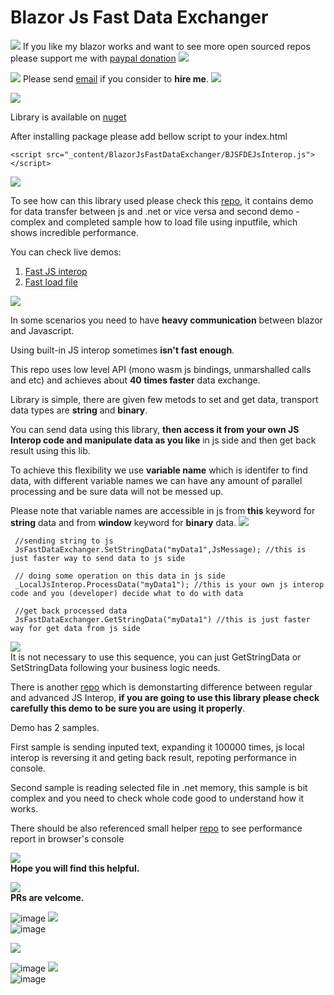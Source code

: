 # Blazor Js Fast Data Exchanger

![](https://placehold.it/15/4747d1/000000?text=+) 
If you like my blazor works and want to see more open sourced repos please support me with [paypal donation](https://www.paypal.me/VakhtangiAbashidze/10)
![](https://placehold.it/15/4747d1/000000?text=+) 

![](https://placehold.it/15/00e600/000000?text=+) 
Please send [email](mailto:VakhtangiAbashidze@gmail.com) if you consider to **hire me**.
![](https://placehold.it/15/00e600/000000?text=+)     


![](https://placehold.it/15/ffffff/000000?text=+)   


Library is available on [nuget](https://www.nuget.org/packages/BlazorJsFastDataExchanger)

After installing package please add bellow script to your index.html

```<script src="_content/BlazorJsFastDataExchanger/BJSFDEJsInterop.js"></script>```

![](https://placehold.it/15/ffffff/000000?text=+)  

To see how can this library used please check this [repo](https://github.com/Lupusa87/BlazorJsFastDataExchangerDemo), it contains demo for data transfer between js and .net or vice versa and second demo - complex and completed sample how to load file using inputfile, which shows incredible performance.

You can check live demos:
 1. [Fast JS interop](https://lupblazordemos.z13.web.core.windows.net/PageFastInterop)
 2. [Fast load file](https://lupblazordemos.z13.web.core.windows.net/PageLoadFile)

![](https://placehold.it/15/ffffff/000000?text=+)  

In some scenarios you need to have **heavy communication** between blazor and Javascript.

Using built-in JS interop sometimes **isn't fast enough**.

This repo uses low level API (mono wasm js bindings, unmarshalled calls and etc) and achieves about **40 times faster** data exchange.

Library is simple, there are given few metods to set and get data, transport data types are **string** and **binary**.

You can send data using this library, **then access it from your own JS Interop code and
manipulate data as you like** in js side and then get back result using this lib.

To achieve this flexibility we use **variable name** which is identifer to find data, with different variable names we can have any amount of parallel processing and be sure data will not be messed up.

Please note that variable names are accessible in js from **this** keyword for **string** data and from **window** keyword for **binary** data.
![](https://placehold.it/15/ffffff/000000?text=+)   
```
 //sending string to js
 JsFastDataExchanger.SetStringData("myData1",JsMessage); //this is just faster way to send data to js side

 // doing some operation on this data in js side
 _LocalJsInterop.ProcessData("myData1"); //this is your own js interop code and you (developer) decide what to do with data

 //get back processed data
 JsFastDataExchanger.GetStringData("myData1") //this is just faster way for get data from js side
```

![](https://placehold.it/15/ffffff/000000?text=+)  
It is not necessary to use this sequence, you can just GetStringData or SetStringData following your business logic needs.


There is another [repo](https://github.com/Lupusa87/BlazorJsFastDataExchangerDemo) which is demonstarting difference between regular and advanced JS Interop, **if you are going to use this library please check carefully this demo to be sure you are using it properly**.

Demo has 2 samples.


First sample is sending inputed text, expanding it 100000 times, js local interop is reversing it and geting back result, repoting performance in console.

Second sample is reading selected file in .net memory, this sample is bit complex and you need to check whole code good to understand how it works.

There should be also referenced small helper [repo](https://github.com/Lupusa87/BlazorWindowHelper) to see performance report in browser's console

![](https://placehold.it/15/ffffff/000000?text=+)  
**Hope you will find this helpful.**

![](https://placehold.it/15/ffffff/000000?text=+)  
**PRs are velcome.**


![image](https://raw.githubusercontent.com/Lupusa87/BlazorJsFastDataExchanger/master/fast.png)
![](https://placehold.it/15/ffffff/000000?text=+)   
![image](https://raw.githubusercontent.com/Lupusa87/BlazorJsFastDataExchanger/master/slow.png)

![](https://placehold.it/15/ffffff/000000?text=+)  

![image](https://raw.githubusercontent.com/Lupusa87/BlazorJsFastDataExchanger/master/filefastload.png)
![](https://placehold.it/15/ffffff/000000?text=+)   
![image](https://raw.githubusercontent.com/Lupusa87/BlazorJsFastDataExchanger/master/fileslowload.png)
